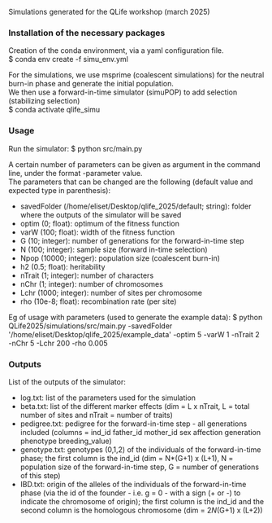 Simulations generated for the QLife workshop (march 2025)       

### Installation of the necessary packages

Creation of the conda environment, via a yaml configuration file.  
$ conda env create -f simu_env.yml                           

For the simulations, we use msprime (coalescent simulations) for the neutral burn-in phase and generate the initial population.                   
We then use a forward-in-time simulator (simuPOP) to add selection (stabilizing selection)                                                
$ conda activate qlife_simu                                                                  

### Usage

Run the simulator: $ python src/main.py                                 

A certain number of parameters can be given as argument in the command line, under the format -parameter value.                          
The parameters that can be changed are the following (default value and expected type in parenthesis):                               
- savedFolder (/home/eliset/Desktop/qlife_2025/default; string): folder where the outputs of the simulator will be saved                          
- optim (0; float): optimum of the fitness function                                 
- varW (100; float): width of the fitness function                         
- G (10; integer): number of generations for the forward-in-time step                      
- N (100; integer): sample size (forward in-time selection)                       
- Npop (10000; integer): population size (coalescent burn-in)                        
- h2 (0.5; float): heritability                         
- nTrait (1; integer): number of characters                             
- nChr (1; integer): number of chromosomes                               
- Lchr (1000; integer): number of sites per chromosome                       
- rho (10e-8; float): recombination rate (per site)                         

Eg of usage with parameters (used to generate the example data): $ python QLife2025/simulations/src/main.py -savedFolder '/home/eliset/Desktop/qlife_2025/example_data' -optim 5 -varW 1 -nTrait 2 -nChr 5 -Lchr 200 -rho 0.005                              


### Outputs     

List of the outputs of the simulator:                
- log.txt: list of the parameters used for the simulation
- beta.txt: list of the different marker effects (dim = L x nTrait, L = total number of sites and nTrait = number of traits)
- pedigree.txt: pedigree for the forward-in-time step - all generations included (columns = ind_id father_id mother_id sex affection generation phenotype breeding_value)
- genotype.txt: genotypes (0,1,2) of the individuals of the forward-in-time phase; the first column is the ind_id (dim = N*(G+1) x (L+1), N = population size of the forward-in-time step, G = number of generations of this step)
- IBD.txt: origin of the alleles of the individuals of the forward-in-time phase (via the id of the founder - i.e. g = 0 - with a sign (+ or -) to indicate the chromosome of origin); the first column is the ind_id and the second column is the homologous chromosome (dim = 2*N*(G+1) x (L+2)) 


